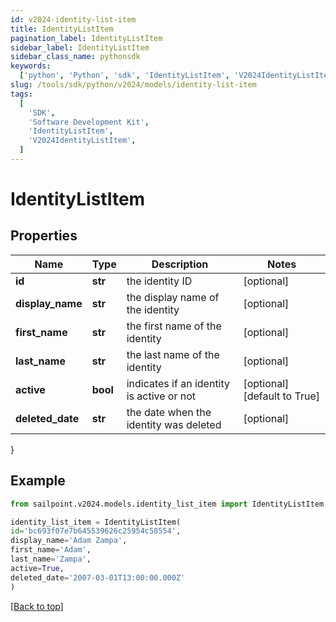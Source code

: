 ```yaml
---
id: v2024-identity-list-item
title: IdentityListItem
pagination_label: IdentityListItem
sidebar_label: IdentityListItem
sidebar_class_name: pythonsdk
keywords:
  ['python', 'Python', 'sdk', 'IdentityListItem', 'V2024IdentityListItem']
slug: /tools/sdk/python/v2024/models/identity-list-item
tags:
  [
    'SDK',
    'Software Development Kit',
    'IdentityListItem',
    'V2024IdentityListItem',
  ]
---
```


# IdentityListItem

## Properties

| Name | Type | Description | Notes |
| --- | --- | --- | --- |
| **id** | **str** | the identity ID | [optional] |
| **display_name** | **str** | the display name of the identity | [optional] |
| **first_name** | **str** | the first name of the identity | [optional] |
| **last_name** | **str** | the last name of the identity | [optional] |
| **active** | **bool** | indicates if an identity is active or not | [optional] [default to True] |
| **deleted_date** | **str** | the date when the identity was deleted | [optional] |

}

## Example

```python
from sailpoint.v2024.models.identity_list_item import IdentityListItem

identity_list_item = IdentityListItem(
id='bc693f07e7b645539626c25954c58554',
display_name='Adam Zampa',
first_name='Adam',
last_name='Zampa',
active=True,
deleted_date='2007-03-01T13:00:00.000Z'
)

```

[[Back to top]](#)
